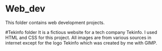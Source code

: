 # Web_dev

This folder contains web development projects.

#Tekinfo folder
It is a fictious website for a tech company Tekinfo. I used HTML and CSS for this project. 
All images are from various sources in internet except for the logo Tekinfo which was created by me with GIMP. 

